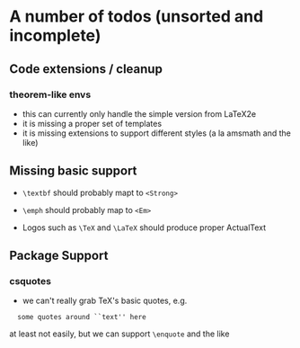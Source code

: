 
# A number of todos (unsorted and incomplete)


## Code extensions / cleanup

### theorem-like envs

 - this can currently only handle the simple version from LaTeX2e
 - it is missing a proper set of templates
 - it is missing extensions to support different styles (a la amsmath and the like)


## Missing basic support

 - `\textbf` should probably mapt to `<Strong>`
 - `\emph` should probably map to `<Em>`

 - Logos such as `\TeX` and `\LaTeX` should produce proper ActualText




## Package Support

### csquotes

 - we can't really grab TeX's basic quotes, e.g.
 ```
   some quotes around ``text'' here
```
  at least not easily, but we can support `\enquote` and the like

